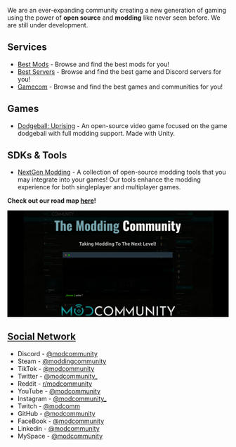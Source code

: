 We are an ever-expanding community creating a new generation of gaming using the power of **open source** and **modding** like never seen before. We are still under development.

## Services
* [Best Mods](https://bestmods.io/) - Browse and find the best mods for you!
* [Best Servers](https://bestservers.io/) - Browse and find the best game and Discord servers for you!
* [Gamecom](https://gamecom.io/) - Browse and find the best games and communities for you!

## Games
* [Dodgeball: Uprising](https://github.com/modcommunity/Dodgeball-Uprising) - An open-source video game focused on the game dodgeball with full modding support. Made with Unity.

## SDKs & Tools
* [NextGen Modding](https://github.com/NextGen-Modding) - A collection of open-source modding tools that you may integrate into your games! Our tools enhance the modding experience for both singleplayer and multiplayer games.

**Check out our road map [here](https://github.com/modcommunity/roadmap/projects)!**

<a href="https://docs.google.com/presentation/d/e/2PACX-1vSlROYETsWYlJkqM7y9J5qeHRjh6ZY6Liv0RIkxSX6EjQ7X3_kzQFkp3HNHtebks8YAe3e2QV2lBmka/pub" target="_blank"><img src="https://github.com/Deaconn-net/Misc/blob/main/TMC.gif" data-canonical-src="https://github.com/Deaconn-net/Misc/blob/main/TMC.gif" /></a>

## [Social Network](https://moddingcommunity.com/forums/topic/3-all-social-media-platforms/#comment-3)
* Discord - [@modcommunity](https://dsc.gg/modcommunity)
* Steam - [@moddingcommunity](https://steamcommunity.com/groups/moddingcommunity)
* TikTok - [@modcommunity](https://tiktok.com/@modcommunity)
* Twitter - [@modcommunity_](https://twitter.com/modcommunity_)
* Reddit - [r/modcommunity](https://reddit.com/r/modcommunity)
* YouTube - [@modcommunity](https://youtube.com/channel/UCR1cNRhEiTtu8-9V-Lt9sHw)
* Instagram - [@modcommunity_](https://instagram.com/modcommunity_)
* Twitch - [@modcomm](https://twitch.tv/modcomm)
* GitHub - [@modcommunity](https://github.com/modcommunity)
* FaceBook - [@modcommunity](https://facebook.com/modcommunity)
* Linkedin - [@modcommunity](https://linkedin.com/company/modcommunity)
* MySpace - [@modcommunity](https://myspace.com/modcommunity)
